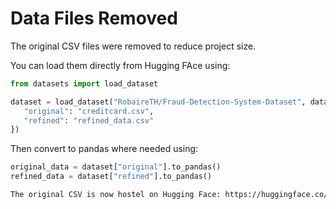 # Data Files Removed

The original CSV files were removed to reduce project size. 

You can load them directly from Hugging FAce using: 
 ```python
 from datasets import load_dataset

dataset = load_dataset("RobaireTH/Fraud-Detection-System-Dataset", data_files={
    "original": "creditcard.csv",
    "refined": "refined_data.csv"
}) 
```

Then convert to pandas where needed using:
```python
original_data = dataset["original"].to_pandas()
refined_data = dataset["refined"].to_pandas()
```

```txt
The original CSV is now hostel on Hugging Face: https://huggingface.co/datasets/RobaireTH/Fraud-Detection-System-Dataset